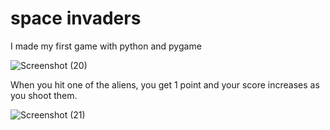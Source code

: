 # space invaders
I made my first game with python and pygame

![Screenshot (20)](https://github.com/nexudini/space-invaders/assets/84307128/9d18cdca-698f-4f29-bac0-92cce5148c1c)

When you hit one of the aliens, you get 1 point and your score increases as you shoot them.

![Screenshot (21)](https://github.com/nexudini/space-invaders/assets/84307128/16aeaa72-056e-4341-8149-b66fd89e46a1)
